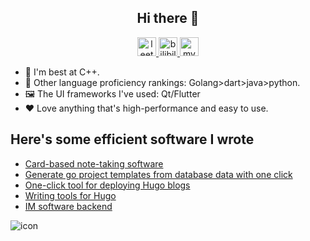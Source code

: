 <h2 align="center">Hi there 👋</h2>

<div align="center">
 <span>
  <a href="https://leetcode.cn/u/whu_future/">
<img src="https://leetcode.com/favicon-32x32.png" alt="leetcode" width="30" height="30"/>
  </a>
  </span>
  <span>
    <a href="https://space.bilibili.com/24264499">
<img src="https://www.bilibili.com/favicon.ico" alt="bilibili" with="28" height="30">
    </a>
  </span>
  <span>
  <a href="https://acking-you.github.io/">
<img src="https://acking-you.gitee.io/favicon.ico" alt="myNoteWebsite" with="30" height="30">
  </a>
  </span>
</div>



- 🌱 I'm best at C++.
- 🎢 Other language proficiency rankings: Golang>dart>java>python.
- 🖼️ The UI frameworks I've used: Qt/Flutter
- ❤️ Love anything that's high-performance and easy to use.

## Here's some efficient software I wrote
* [Card-based note-taking software](https://github.com/ACking-you/NoteWithCard)
* [Generate go project templates from database data with one click](https://github.com/ACking-you/quickstart_project)
* [One-click tool for deploying Hugo blogs](https://github.com/ACking-you/AutoHugoSetup)
* [Writing tools for Hugo](https://github.com/ACking-you/AutoHugoWrite)
* [IM software backend](https://github.com/ACking-you/my_chat)

![icon](https://komarev.com/ghpvc/?username=ACking-you)
